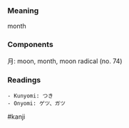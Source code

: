 ### Meaning

month

### Components

月: moon, month, moon radical (no. 74)

### Readings

```
- Kunyomi: つき
- Onyomi: ゲツ、ガツ
```

#kanji